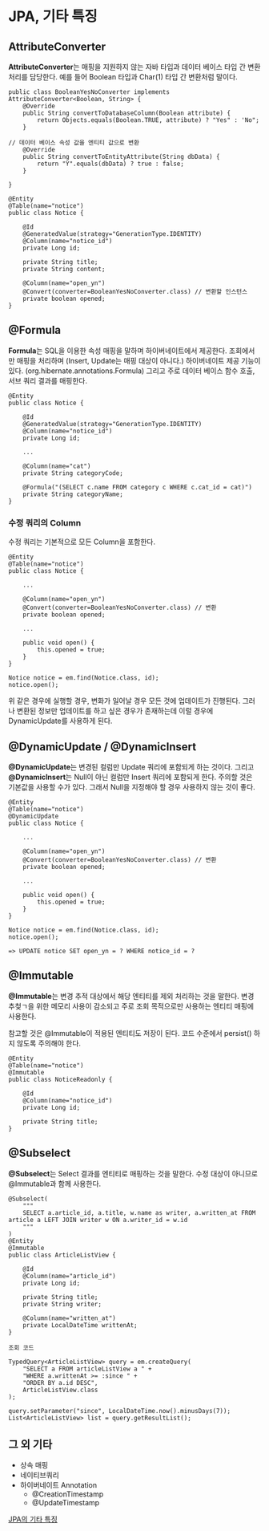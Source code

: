 # JPA, 기타 특징

## AttributeConverter
<b>AttributeConverter</b>는 매핑을 지원하지 않는 자바 타입과 데이터 베이스 타입 간 변환 처리를 담당한다. 예를 들어 Boolean 타입과 Char(1) 타입 간 변환처럼 말이다.   

```
public class BooleanYesNoConverter implements AttributeConverter<Boolean, String> {
    @Override
    public String convertToDatabaseColumn(Boolean attribute) {
        return Objects.equals(Boolean.TRUE, attribute) ? "Yes" : 'No";
    }

// 데이터 베이스 속성 값을 엔티티 값으로 변환
    @Override
    public String convertToEntityAttribute(String dbData) {
        return "Y".equals(dbData) ? true : false;
    }

}
```
```
@Entity
@Table(name="notice")
public class Notice {

    @Id
    @GeneratedValue(strategy="GenerationType.IDENTITY)
    @Column(name="notice_id")
    private Long id;

    private String title;
    private String content;

    @Column(name="open_yn")
    @Convert(converter=BooleanYesNoConverter.class) // 변환할 인스턴스
    private boolean opened;
}
```

## @Formula
<b>Formula</b>는 SQL을 이용한 속성 매핑을 말하며 하이버네이트에서 제공한다. 조회에서만 매핑을 처리하며 (Insert, Update는 매핑 대상이 아니다.) 하이버네이트 제공 기능이 있다. (org.hibernate.annotations.Formula) 그리고 주로 데이터 베이스 함수 호출, 서브 쿼리 결과를 매핑한다.   

```
@Entity
public class Notice {

    @Id
    @GeneratedValue(strategy="GenerationType.IDENTITY)
    @Column(name="notice_id")
    private Long id;

    ...

    @Column(name="cat")
    private String categoryCode;

    @Formula("(SELECT c.name FROM category c WHERE c.cat_id = cat)")
    private String categoryName;
}
```

### 수정 쿼리의 Column
수정 쿼리는 기본적으로 모든 Column을 포함한다.   

```
@Entity
@Table(name="notice")
public class Notice {

    ...

    @Column(name="open_yn")
    @Convert(converter=BooleanYesNoConverter.class) // 변환
    private boolean opened;

    ...

    public void open() {
        this.opened = true;
    }
}
```
```
Notice notice = em.find(Notice.class, id);
notice.open();
```

위 같은 경우에 실행할 경우, 변화가 일어날 경우 모든 것에 업데이트가 진행된다. 그러나 변환된 정보만 업데이트를 하고 싶은 경우가 존재하는데 이럴 경우에 DynamicUpdate를 사용하게 된다.   

## @DynamicUpdate / @DynamicInsert
<b>@DynamicUpdate</b>는 변경된 컬럼만 Update 쿼리에 포함되게 하는 것이다. 그리고 <b>@DynamicInsert</b>는 Null이 아닌 컬럼만 Insert 쿼리에 포함되게 한다. 주의할 것은 기본값을 사용할 수가 있다. 그래서 Null을 지정해야 할 경우 사용하지 않는 것이 좋다.   

```
@Entity
@Table(name="notice")
@DynamicUpdate
public class Notice {

    ...

    @Column(name="open_yn")
    @Convert(converter=BooleanYesNoConverter.class) // 변환
    private boolean opened;

    ...

    public void open() {
        this.opened = true;
    }
}
```
```
Notice notice = em.find(Notice.class, id);
notice.open();

=> UPDATE notice SET open_yn = ? WHERE notice_id = ?
```

## @Immutable
<b>@Immutable</b>는 변경 추적 대상에서 해당 엔티티를 제외 처리하는 것을 말한다. 변경 추첮ㄱ을 위한 메모리 사용이 감소되고 주로 조회 목적으로만 사용하는 엔티티 매핑에 사용한다.   

참고할 것은 @Immutable이 적용된 엔티티도 저장이 된다. 코드 수준에서 persist() 하지 않도록 주의해야 한다.   

```
@Entity
@Table(name="notice")
@Immutable
public class NoticeReadonly {

    @Id
    @Column(name="notice_id")
    private Long id;

    private String title;
}
```

## @Subselect
<b>@Subselect</b>는 Select 결과를 엔티티로 매핑하는 것을 말한다. 수정 대상이 아니므로 @Immutable과 함께 사용한다.   


```
@Subselect(
    """
    SELECT a.article_id, a.title, w.name as writer, a.written_at FROM article a LEFT JOIN writer w ON a.writer_id = w.id
    """
)
@Entity
@Immutable
public class ArticleListView {

    @Id
    @Column(name="article_id")
    private Long id;

    private String title;
    private String writer;

    @Column(name="written_at")
    private LocalDateTime writtenAt;
}
```
```
조회 코드

TypedQuery<ArticleListView> query = em.createQuery(
    "SELECT a FROM articleListView a " +
    "WHERE a.writtenAt >= :since " +
    "ORDER BY a.id DESC",
    ArticleListView.class
);

query.setParameter("since", LocalDateTime.now().minusDays(7));
List<ArticleListView> list = query.getResultList();
```

## 그 외 기타
* 상속 매핑
* 네이티브쿼리
* 하이버네이트 Annotation
    * @CreationTimestamp
    * @UpdateTimestamp   

[JPA의 기타 특징](https://www.youtube.com/watch?v=deJnCTkjLyU)